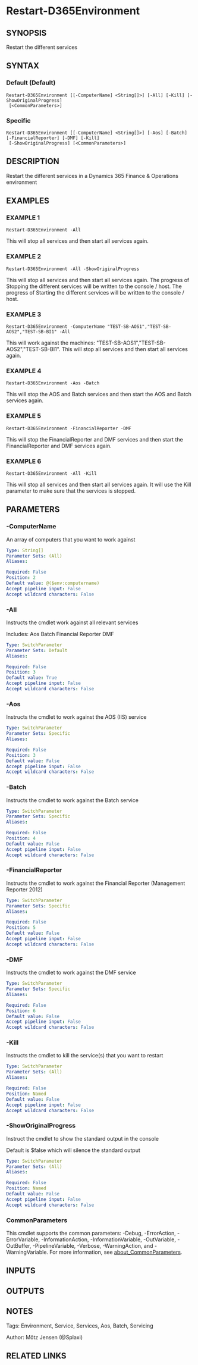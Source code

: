 ﻿---
external help file: d365fo.tools-help.xml
Module Name: d365fo.tools
online version:
schema: 2.0.0
---

# Restart-D365Environment

## SYNOPSIS
Restart the different services

## SYNTAX

### Default (Default)
```
Restart-D365Environment [[-ComputerName] <String[]>] [-All] [-Kill] [-ShowOriginalProgress]
 [<CommonParameters>]
```

### Specific
```
Restart-D365Environment [[-ComputerName] <String[]>] [-Aos] [-Batch] [-FinancialReporter] [-DMF] [-Kill]
 [-ShowOriginalProgress] [<CommonParameters>]
```

## DESCRIPTION
Restart the different services in a Dynamics 365 Finance & Operations environment

## EXAMPLES

### EXAMPLE 1
```
Restart-D365Environment -All
```

This will stop all services and then start all services again.

### EXAMPLE 2
```
Restart-D365Environment -All -ShowOriginalProgress
```

This will stop all services and then start all services again.
The progress of Stopping the different services will be written to the console / host.
The progress of Starting the different services will be written to the console / host.

### EXAMPLE 3
```
Restart-D365Environment -ComputerName "TEST-SB-AOS1","TEST-SB-AOS2","TEST-SB-BI1" -All
```

This will work against the machines: "TEST-SB-AOS1","TEST-SB-AOS2","TEST-SB-BI1".
This will stop all services and then start all services again.

### EXAMPLE 4
```
Restart-D365Environment -Aos -Batch
```

This will stop the AOS and Batch services and then start the AOS and Batch services again.

### EXAMPLE 5
```
Restart-D365Environment -FinancialReporter -DMF
```

This will stop the FinancialReporter and DMF services and then start the FinancialReporter and DMF services again.

### EXAMPLE 6
```
Restart-D365Environment -All -Kill
```

This will stop all services and then start all services again.
It will use the Kill parameter to make sure that the services is stopped.

## PARAMETERS

### -ComputerName
An array of computers that you want to work against

```yaml
Type: String[]
Parameter Sets: (All)
Aliases:

Required: False
Position: 2
Default value: @($env:computername)
Accept pipeline input: False
Accept wildcard characters: False
```

### -All
Instructs the cmdlet work against all relevant services

Includes:
Aos
Batch
Financial Reporter
DMF

```yaml
Type: SwitchParameter
Parameter Sets: Default
Aliases:

Required: False
Position: 3
Default value: True
Accept pipeline input: False
Accept wildcard characters: False
```

### -Aos
Instructs the cmdlet to work against the AOS (IIS) service

```yaml
Type: SwitchParameter
Parameter Sets: Specific
Aliases:

Required: False
Position: 3
Default value: False
Accept pipeline input: False
Accept wildcard characters: False
```

### -Batch
Instructs the cmdlet to work against the Batch service

```yaml
Type: SwitchParameter
Parameter Sets: Specific
Aliases:

Required: False
Position: 4
Default value: False
Accept pipeline input: False
Accept wildcard characters: False
```

### -FinancialReporter
Instructs the cmdlet to work against the Financial Reporter (Management Reporter 2012)

```yaml
Type: SwitchParameter
Parameter Sets: Specific
Aliases:

Required: False
Position: 5
Default value: False
Accept pipeline input: False
Accept wildcard characters: False
```

### -DMF
Instructs the cmdlet to work against the DMF service

```yaml
Type: SwitchParameter
Parameter Sets: Specific
Aliases:

Required: False
Position: 6
Default value: False
Accept pipeline input: False
Accept wildcard characters: False
```

### -Kill
Instructs the cmdlet to kill the service(s) that you want to restart

```yaml
Type: SwitchParameter
Parameter Sets: (All)
Aliases:

Required: False
Position: Named
Default value: False
Accept pipeline input: False
Accept wildcard characters: False
```

### -ShowOriginalProgress
Instruct the cmdlet to show the standard output in the console

Default is $false which will silence the standard output

```yaml
Type: SwitchParameter
Parameter Sets: (All)
Aliases:

Required: False
Position: Named
Default value: False
Accept pipeline input: False
Accept wildcard characters: False
```

### CommonParameters
This cmdlet supports the common parameters: -Debug, -ErrorAction, -ErrorVariable, -InformationAction, -InformationVariable, -OutVariable, -OutBuffer, -PipelineVariable, -Verbose, -WarningAction, and -WarningVariable. For more information, see [about_CommonParameters](http://go.microsoft.com/fwlink/?LinkID=113216).

## INPUTS

## OUTPUTS

## NOTES
Tags: Environment, Service, Services, Aos, Batch, Servicing

Author: Mötz Jensen (@Splaxi)

## RELATED LINKS
